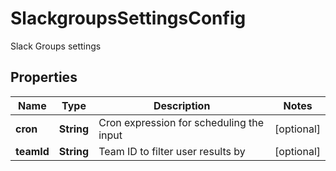

# SlackgroupsSettingsConfig

Slack Groups settings

## Properties

| Name | Type | Description | Notes |
|------------ | ------------- | ------------- | -------------|
|**cron** | **String** | Cron expression for scheduling the input |  [optional] |
|**teamId** | **String** | Team ID to filter user results by |  [optional] |



